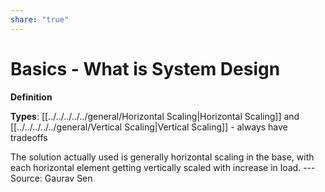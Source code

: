 ```yaml
---
share: "true"
---
```



# Basics - What is System Design



**Definition**

**Types**: [[../../../../../general/Horizontal Scaling|Horizontal Scaling]] and [[../../../../../general/Vertical Scaling|Vertical Scaling]] - always have tradeoffs

The solution actually used is generally horizontal scaling in the base, with each horizontal element getting vertically scaled with increase in load.
--- Source: Gaurav Sen


